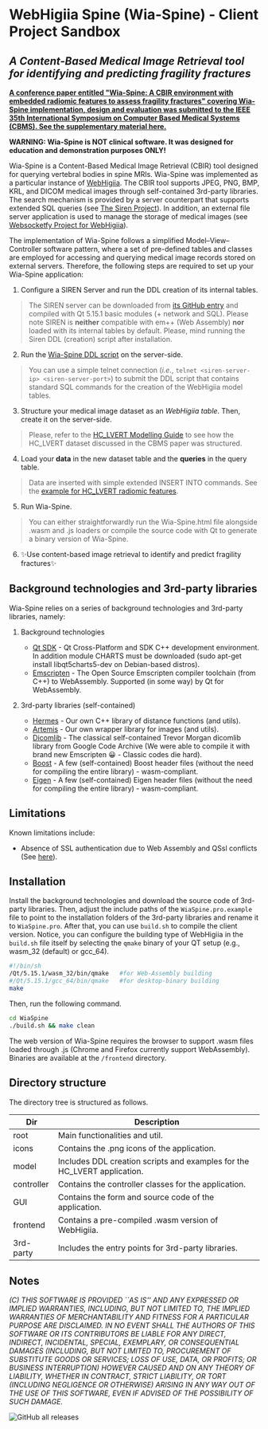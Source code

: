 # WebHigiia Spine (Wia-Spine) - Client Project Sandbox 

## _A Content-Based Medical Image Retrieval tool for identifying and predicting fragility fractures_

[**A conference paper entitled "Wia-Spine: A CBIR environment with embedded radiomic features to assess fragility fractures" covering Wia-Spine implementation, design and evaluation was submitted to the IEEE 35th International Symposium on Computer Based Medical Systems (CBMS). See the supplementary material here.**](https://github.com/marcosivni/WiaSpine/blob/main/CBMS_Supplementary_Files/Experiments.md)

**WARNING: Wia-Spine is NOT clinical software. It was designed for education and demonstration purposes ONLY!**

Wia-Spine is a Content-Based Medical Image Retrieval (CBIR) tool designed for querying vertebral bodies in spine MRIs. Wia-Spine was implemented as a particular instance of [WebHigiia](https://github.com/marcosivni/WebHigiia). 
The CBIR tool supports JPEG, PNG, BMP, KRL, and DICOM medical images through self-contained 3rd-party libraries. The search mechanism is provided by a server counterpart that supports extended SQL queries (see [The Siren Project][siren]). In addition, an external file server application is used to manage the storage of medical images (see [Websocketfy Project for WebHigiia](https://github.com/marcosivni/websocketfy)).

The implementation of Wia-Spine follows a simplified Model–View–Controller software pattern, where a set of pre-defined tables and classes are employed for accessing and querying medical image records stored on external servers. Therefore, the following steps are required to set up your Wia-Spine application:

1. Configure a SIREN Server and run the DDL creation of its internal tables.
> The SIREN server can be downloaded from [its GitHub entry][siren] and compiled with Qt 5.15.1 basic modules (+ network and SQL). Please note SIREN is **neither** compatible with em++ (Web Assembly) **nor** loaded with its internal tables by default. Please, mind running the Siren DDL (creation) script after installation.

2. Run the [Wia-Spine DDL script][higiiaddl] on the server-side.
> You can use a simple telnet connection (*i.e.*, `telnet <siren-server-ip> <siren-server-port>`) to submit the DDL script that contains standard SQL commands for the creation of the WebHigiia model tables.

3. Structure your medical image dataset as an *WebHigiia table*. Then, create it on the server-side.
> Please, refer to the [HC_LVERT Modelling Guide][model] to see how the HC_LVERT dataset discussed in the CBMS paper was structured.

4. Load your **data** in the new dataset table and the **queries** in the query table.
> Data are inserted with simple extended INSERT INTO commands. See the [example for HC_LVERT radiomic features][model].

5. Run Wia-Spine.
> You can either straightforwardly run the Wia-Spine.html file alongside .wasm and .js loaders or compile the source code with Qt to generate a binary version of Wia-Spine. 

6. ✨Use content-based image retrieval to identify and predict fragility fractures✨

## Background technologies and 3rd-party libraries

Wia-Spine relies on a series of background technologies and 3rd-party libraries, namely:

1. Background technologies 
    - [Qt SDK][qt] - Qt Cross-Platform and SDK C++ development environment. In addition module CHARTS must be downloaded (sudo apt-get install libqt5charts5-dev on Debian-based distros).
    - [Emscripten][ems] - The Open Source Emscripten compiler toolchain (from C++) to WebAssembly. Supported (in some way) by Qt for WebAssembly.

2.  3rd-party libraries (self-contained)
    - [Hermes][hermes] - Our own C++ library of distance functions (and utils).
    - [Artemis][artemis] - Our own wrapper library for images (and utils).
    - [Dicomlib][dicomlib] - The classical self-contained Trevor Morgan dicomlib library from Google Code Archive (We were able to compile it with brand new Emscripten 😀 - Classic codes die hard).
    - [Boost][boost] - A few (self-contained) Boost header files (without the need for compiling the entire library) - wasm-compliant.
    - [Eigen][eigen] - A few (self-contained) Eigen header files (without the need for compiling the entire library) - wasm-compliant.

## Limitations

Known limitations include:

- Absence of SSL authentication due to Web Assembly and QSsl conflicts (See [here](https://bugreports.qt.io/browse/QTBUG-76350)).

## Installation

Install the background technologies and download the source code of 3rd-party libraries.
Then, adjust the include paths of the `WiaSpine.pro.example` file to point to the installation folders of the 3rd-party libraries and rename it to `WiaSpine.pro`.
After that, you can use `build.sh` to compile the client version.
Notice, you can configure the building type of WebHigiia in the `build.sh` file itself by selecting the `qmake` binary of your QT setup (e.g., wasm\_32 (default) or gcc\_64).

```sh
#!/bin/sh
/Qt/5.15.1/wasm_32/bin/qmake   #for Web-Assembly building
#/Qt/5.15.1/gcc_64/bin/qmake   #for desktop-binary building
make
```

Then, run the following command.

```sh
cd WiaSpine
./build.sh && make clean
```

The web version of Wia-Spine requires the browser to support .wasm files loaded through .js (Chrome and Firefox currently support WebAssembly).
Binaries are available at the `/frontend` directory.

## Directory structure

The directory tree is structured as follows.

| Dir | Description |
| ------ | ------ |
| root  | Main functionalities and util. |
| icons | Contains the .png icons of the application. |
| model | Includes DDL creation scripts and examples for the HC_LVERT application. |
| controller | Contains the controller classes for the application. |
| GUI | Contains the form and source code of the application. |
| frontend | Contains a pre-compiled .wasm version of WebHigiia.  |
| 3rd-party  | Includes the entry points for 3rd-party libraries. |


## Notes

_(C) THIS SOFTWARE IS PROVIDED ``AS IS'' AND ANY EXPRESSED OR IMPLIED WARRANTIES, INCLUDING, BUT NOT LIMITED TO, THE IMPLIED WARRANTIES OF MERCHANTABILITY AND FITNESS FOR A PARTICULAR PURPOSE ARE DISCLAIMED.  IN NO EVENT SHALL THE AUTHORS OF THIS SOFTWARE OR ITS CONTRIBUTORS BE LIABLE FOR ANY DIRECT, INDIRECT, INCIDENTAL, SPECIAL, EXEMPLARY, OR CONSEQUENTIAL DAMAGES (INCLUDING, BUT NOT LIMITED TO, PROCUREMENT OF SUBSTITUTE GOODS OR SERVICES; LOSS OF USE, DATA, OR PROFITS; OR BUSINESS INTERRUPTION) HOWEVER CAUSED AND ON ANY THEORY OF LIABILITY, WHETHER IN CONTRACT, STRICT LIABILITY, OR TORT (INCLUDING NEGLIGENCE OR OTHERWISE) ARISING IN ANY WAY OUT OF THE USE OF THIS SOFTWARE, EVEN IF ADVISED OF THE POSSIBILITY OF SUCH DAMAGE._

[//]: # (These are reference links used in the body of this note and get stripped out when the markdown processor does its job. There is no need to format it nicely because it shouldn't be seen. Thanks SO - http://stackoverflow.com/questions/4823468/store-comments-in-markdown-syntax)

   [siren]: <https://github.com/marcosivni/SiREN>
   [higiiaddl]: <https://github.com/marcosivni/WebHigiia/blob/main/model/WebHigiia_DDL.sql>
   [qt]: <https://www.qt.io/download>
   [ws]: <https://github.com/marcosivni/Websocketfy>
   [ems]: <https://emscripten.org/docs/introducing_emscripten/index.html>
   [hermes]: <https://github.com/marcosivni/hermes>
   [artemis]: <https://github.com/marcosivni/artemis>
   [dicomlib]: <https://github.com/marcosivni/dicomlib>
   [boost]: <https://www.boost.org/>
   [eigen]: <https://eigen.tuxfamily.org/>
   [model]: <https://github.com/marcosivni/WiaSpine/blob/main/model/Model.md>
   

![GitHub all releases](https://img.shields.io/github/downloads/marcosivni/higiia/total?style=flat-square)

